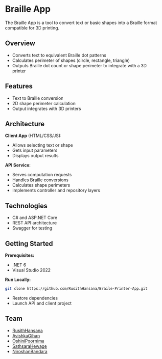 # Braille App

The Braille App is a tool to convert text or basic shapes into a Braille format compatible for 3D printing.

## Overview

- Converts text to equivalent Braille dot patterns
- Calculates perimeter of shapes (circle, rectangle, triangle)  
- Outputs Braille dot count or shape perimeter to integrate with a 3D printer

## Features

- Text to Braille conversion
- 2D shape perimeter calculation
- Output integrates with 3D printers

## Architecture 

**Client App** (HTML/CSS/JS):

- Allows selecting text or shape 
- Gets input parameters  
- Displays output results

**API Service**: 

- Serves computation requests
- Handles Braille conversions
- Calculates shape perimeters 
- Implements controller and repository layers 

## Technologies

- C# and ASP.NET Core  
- REST API architecture
- Swagger for testing

## Getting Started

**Prerequisites:**  

- .NET 6
- Visual Studio 2022

**Run Locally:**
```bash
git clone https://github.com/RusithHansana/Braile-Printer-App.git
```
- Restore dependencies
- Launch API and client project

## Team

- [RusithHansana](https://github.com/RusithHansana)  
- [AvishkaGihan](https://github.com/AvishkaGihan)
- [OshiniPoornima](https://github.com/OshiniPoornima) 
- [SathsaraHewage](https://github.com/MHN-Sathsara)
- [NiroshanBandara](https://github.com/niroshanbandara)  

 
